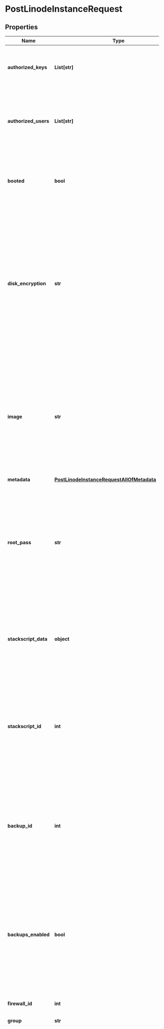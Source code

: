 # PostLinodeInstanceRequest


## Properties

Name | Type | Description | Notes
------------ | ------------- | ------------- | -------------
**authorized_keys** | **List[str]** | A list of public SSH keys that will be automatically appended to the root user&#39;s &#x60;~/.ssh/authorized_keys&#x60; file when deploying from an Image. | [optional] 
**authorized_users** | **List[str]** | A list of usernames. If the usernames have associated SSH keys, the keys will be appended to the root users &#x60;~/.ssh/authorized_keys&#x60; file automatically when deploying from an Image. | [optional] 
**booted** | **bool** | This field defaults to &#x60;true&#x60; if the Linode is created with an Image or from a Backup. If it is deployed from an Image or a Backup and you wish it to remain &#x60;offline&#x60; after deployment, set this to &#x60;false&#x60;. | [optional] [default to True]
**disk_encryption** | **str** | Local disk encryption ensures that your data stored on Linodes is secured. Disk encryption protects against unauthorized data access by keeping the data encrypted if the disk is ever removed from the data center, decommissioned, or disposed of. The platform manages the encryption and decryption for you.  By default, encryption is &#x60;enabled&#x60; on all Linodes. If you opted out of encryption or if the Linode was created prior to local disk encryption support, you can encrypt your data using [Rebuild](https://techdocs.akamai.com/linode-api/reference/post-rebuild-linode-instance). | [optional] 
**image** | **str** | An Image ID to deploy the Linode Disk from.  Run the [List images](https://techdocs.akamai.com/linode-api/reference/get-images) operation with authentication to view all available Images. Official Linode Images start with &#x60;linode/&#x60;, while your Account&#39;s Images start with &#x60;private/&#x60;. Creating a disk from a Private Image requires &#x60;read_only&#x60; or &#x60;read_write&#x60; permissions for that Image. Run the [Update a user&#39;s grants](https://techdocs.akamai.com/linode-api/reference/put-user-grants) operation to adjust permissions for an Account Image. | [optional] 
**metadata** | [**PostLinodeInstanceRequestAllOfMetadata**](PostLinodeInstanceRequestAllOfMetadata.md) |  | [optional] 
**root_pass** | **str** | This sets the root user&#39;s password on a newly created Linode Disk when deploying from an Image.  - __Required__ when creating a Linode Disk from an Image, including when using a StackScript.  - Must meet a password strength score requirement that is calculated internally by the API. If the strength requirement is not met, you will receive a &#x60;Password does not meet strength requirement&#x60; error. | [optional] 
**stackscript_data** | **object** | This field is required only if the StackScript being deployed requires input data from the User for successful completion. See [User Defined Fields (UDFs)](https://www.linode.com/docs/products/tools/stackscripts/guides/write-a-custom-script/#declare-user-defined-fields-udfs) for more details.  This field is required to be valid JSON.  Total length cannot exceed 65,535 characters. | [optional] 
**stackscript_id** | **int** | A StackScript ID that will cause the referenced StackScript to be run during deployment of this Linode. A compatible &#x60;image&#x60; is required to use a StackScript. To get a list of available StackScript and their permitted Images, run [List StackScripts](https://techdocs.akamai.com/linode-api/reference/get-stack-scripts). This field cannot be used when deploying from a Backup or a Private Image. | [optional] 
**backup_id** | **int** | A Backup ID from another Linode&#39;s available backups. Your User must have &#x60;read_write&#x60; access to that Linode, the Backup must have a &#x60;status&#x60; of &#x60;successful&#x60;, and the Linode must be deployed to the same &#x60;region&#x60; as the Backup. Run [List backups](https://techdocs.akamai.com/linode-api/reference/get-backups) for a Linode&#39;s available backups.  This field and the &#x60;image&#x60; field are mutually exclusive. | [optional] 
**backups_enabled** | **bool** | If this field is set to &#x60;true&#x60;, the created Linode will automatically be enrolled in the Linode Backup service. This will incur an additional charge. The cost for the Backup service is dependent on the Type of Linode deployed.  This option is always treated as &#x60;true&#x60; if the account-wide &#x60;backups_enabled&#x60; setting is &#x60;true&#x60;.  See [Get account settings](https://techdocs.akamai.com/linode-api/reference/get-account-settings) for more information.  Backup pricing is included in the response from [List types](https://techdocs.akamai.com/linode-api/reference/get-linode-types) | [optional] 
**firewall_id** | **int** | The &#x60;id&#x60; of the Firewall to attach this Linode to upon creation. | [optional] 
**group** | **str** | The group label for this Linode. | [optional] 
**interfaces** | [**List[PostLinodeInstanceRequestAllOfInterfacesInner]**](PostLinodeInstanceRequestAllOfInterfacesInner.md) | An array of Network Interfaces to add to this Linode&#39;s Configuration Profile. At least one and up to three Interface objects can exist in this array. The position in the array determines which of the Linode&#39;s network Interfaces is configured:  - First [0]:  eth0 - Second [1]: eth1 - Third [2]:  eth2  When updating a Linode&#39;s Interfaces, _each Interface must be redefined_. An empty &#x60;interfaces&#x60; array results in a default &#x60;public&#x60; type Interface configuration only.  If no public Interface is configured, public IP addresses are still assigned to the Linode but will not be usable without manual configuration.  __Note__. Changes to Linode Interface configurations can be enabled by rebooting the Linode.  &#x60;vpc&#x60; details  See the [VPC documentation](https://www.linode.com/docs/products/networking/vpc/#technical-specifications) guide for its specifications and limitations.  &#x60;vlan&#x60; details  - Only Next Generation Network (NGN) data centers support VLANs. Run the [List regions](https://techdocs.akamai.com/linode-api/reference/get-regions) operation to view the capabilities of data center regions. If a VLAN is attached to your Linode and you attempt to migrate or clone it to a non-NGN data center, the migration or cloning will not initiate. If a Linode cannot be migrated or cloned because of an incompatibility, you will be prompted to select a different data center or contact support. - See the [VLANs Overview](https://www.linode.com/docs/products/networking/vlans/#technical-specifications) guide to view additional specifications and limitations. | [optional] 
**label** | **str** | Provides a name for the Linode. If not provided, the API generates one for it.  Linode labels have the following constraints:  - It needs to begin and end with an alphanumeric character. - It can only consist of alphanumeric characters, hyphens (&#x60;-&#x60;), underscores (&#x60;_&#x60;) or periods (&#x60;.&#x60;). - Cannot have two hyphens (&#x60;--&#x60;), underscores (&#x60;__&#x60;) or periods (&#x60;..&#x60;) in a row. | [optional] 
**placement_group** | [**PostLinodeInstanceRequestAllOfPlacementGroup**](PostLinodeInstanceRequestAllOfPlacementGroup.md) |  | [optional] 
**private_ip** | **bool** | If true, the created Linode will have private networking enabled and assigned a private IPv4 address. | [optional] 
**region** | **str** | The [region](https://techdocs.akamai.com/linode-api/reference/get-regions) where the Linode will be located. | 
**swap_size** | **int** | When deploying from an Image, this field is optional, otherwise it is ignored. This is used to set the swap disk size for the newly created Linode. | [optional] [default to 512]
**tags** | **List[str]** | Tags to help you organize your content. | [optional] 
**type** | **str** | The [Linode type](https://techdocs.akamai.com/linode-api/reference/get-linode-types) of the Linode you are creating. | 

## Example

```python
from openapi_client.models.post_linode_instance_request import PostLinodeInstanceRequest

# TODO update the JSON string below
json = "{}"
# create an instance of PostLinodeInstanceRequest from a JSON string
post_linode_instance_request_instance = PostLinodeInstanceRequest.from_json(json)
# print the JSON string representation of the object
print(PostLinodeInstanceRequest.to_json())

# convert the object into a dict
post_linode_instance_request_dict = post_linode_instance_request_instance.to_dict()
# create an instance of PostLinodeInstanceRequest from a dict
post_linode_instance_request_from_dict = PostLinodeInstanceRequest.from_dict(post_linode_instance_request_dict)
```
[[Back to Model list]](../README.md#documentation-for-models) [[Back to API list]](../README.md#documentation-for-api-endpoints) [[Back to README]](../README.md)



